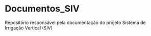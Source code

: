 # Documentos_SIV
Repositório responsável pela documentação do projeto Sistema de Irrigação Vertical (SIV)

